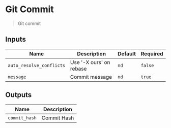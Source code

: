 
# Git Commit
> Git commit

## Inputs 

| Name | Description | Default | Required | 
| ---- | ----------- | ------- | -------- |
| `auto_resolve_conflicts` | Use '-X ours' on rebase | `nd` | `false` |
| `message` | Commit message | `nd` | `true` |


## Outputs 

| Name | Description |
| ---- | ----------- |
| `commit_hash` | Commit Hash |

        